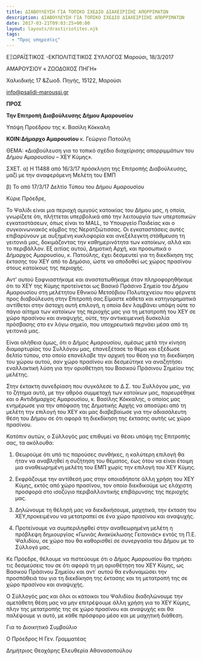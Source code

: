 ```yaml
---
title: ΔΙΑΒΟΥΛΕΥΣΗ ΓΙΑ ΤΟΠΙΚΟ ΣΧΕΔΙΟ ΔΙΑΧΕΙΡΙΣΗΣ ΑΠΟΡΡΙΜΑΤΩΝ
description: ΔΙΑΒΟΥΛΕΥΣΗ ΓΙΑ ΤΟΠΙΚΟ ΣΧΕΔΙΟ ΔΙΑΧΕΙΡΙΣΗΣ ΑΠΟΡΡΙΜΑΤΩΝ
date: 2017-03-21T09:03:25+00:00
layout: layouts/drastiriotites.njk
tags:
  - "Προς υπηρεσίες"
---
```


<!-- excerpt -->

ΕΞΩΡΑΪΣΤΙΚΟΣ -ΕΚΠΟΛΙΤΙΣΤΙΚΟΣ ΣΥΛΛΟΓΟΣ Μαρούσι, 18/3/2017

ΑΜΑΡΟΥΣΙΟΥ « ΖΩΟΔΟΧΟΣ ΠΗΓΗ»

Χαλκιδικής 17 &amp;Ζωοδ. Πηγής, 15122, Μαρούσι

<info@psalidi-maroussi.gr>

**ΠΡΟΣ**

**Την Επιτροπή Διαβούλευσης Δήμου Αμαρουσίου**

Υπόψη Προέδρου της κ. Βασίλη Κόκκαλη

**ΚΟΙΝ:Δήμαρχο Αμαρουσίου** κ. Γεώργιο Πατούλη

ΘΕΜΑ: «Διαβούλευση για το τοπικό σχέδιο διαχείρισης απορριμμάτων του Δήμου Αμαρουσίου – ΧΕΥ Κύμης».

ΣΧΕΤ. α) Η 11488 από 16/3/17 πρόσκληση της Επιτροπής Διαβούλευσης, μαζί με την αναφερόμενη Μελέτη του ΕΜΠ

β) Το από 17/3/17 Δελτίο Τύπου του Δήμου Αμαρουσίου

Κύριε Πρόεδρε,

Το Ψαλίδι είναι μια περιοχή αμιγούς κατοικίας του Δήμου μας, η οποία, γνωρίζετε ότι, πλήττεται υπερβολικά από την λειτουργία των υπερτοπικών εγκαταστάσεων, όπως είναι το MALL, το Υπουργείο Παιδείας και ο συγκοινωνιακός κόμβος της Νερατζιώτισσας. Οι εγκαταστάσεις αυτές επιβαρύνουν με αυξημένη κυκλοφορία και ανεξέλεγκτη στάθμευση τη γειτονιά μας, δοκιμάζοντας την καθημερινότητα των κατοίκων, αλλά και το περιβάλλον. Εξ αιτίας αυτού, Δημοτική Αρχή, και προσωπικά ο Δήμαρχος Αμαρουσίου, κ. Πατούλης, έχει δεσμευτεί για τη διεκδίκηση της έκτασης του ΧΕΥ από το Δημόσιο, ώστε να αποδοθεί ως χώρος πρασίνου στους κατοίκους της περιοχής.

Αντ’ αυτού ξαφνιαστήκαμε και αναστατωθήκαμε όταν πληροφορηθήκαμε ότι το ΧΕΥ της Κύμης προτείνεται ως Βασικό Πράσινο Σημείο του Δήμου Αμαρουσίου στη μελέτητου Εθνικού Μετσόβιου Πολυτεχνείου που φέρνετε προς διαβούλευση στην Επιτροπή σας.Είμαστε κάθετα και κατηγορηματικά αντίθετοι στην άστοχη αυτή επιλογή, η οποία δεν λαμβάνει υπόψη ούτε το πάγιο αίτημα των κατοίκων της περιοχής μας για τη μετατροπή του ΧΕΥ σε χώρο πρασίνου και αναψυχής, ούτε, την αντικειμενική δυσκολία πρόσβασης στο εν λόγω σημείο, που υποχρεωτικά περνάει μέσα από τη γειτονιά μας.

Είναι αλήθεια όμως, ότι ο Δήμος Αμαρουσίου, αμέσως μετά την κίνηση διαμαρτυρίας του Συλλόγου μας, επανεξέτασε το θέμα και εξέδωσε δελτίο τύπου, στο οποίο επανέλαβε την αρχική του θέση για τη διεκδίκηση του χώρου αυτού, σαν χώρο πρασίνου και δεσμεύτηκε να αναζητήσει εναλλακτική λύση για την οριοθέτηση του Βασικού Πράσινου Σημείου της μελέτης.

Στην έκτακτη συνεδρίαση που συγκάλεσε το Δ.Σ. του Συλλόγου μας, για το ζήτημα αυτό, με την αθρόα συμμετοχή των κατοίκων μας, παρευρέθηκε και ο Αντιδήμαρχος Αμαρουσίου, κ. Βασίλης Κόκκαλης, ο οποίος μας ενημέρωσε για την απόφαση της Δημοτικής Αρχής να αποσύρει από τη μελέτη την επιλογή του ΧΕΥ και μας διαβεβαίωσε για την αδιασάλευτη θέση του Δήμου σε ότι αφορά τη διεκδίκηση της έκτασης αυτής ως χώρο πρασίνου.

Κατόπιν αυτών, ο Σύλλογός μας επιθυμεί να θέσει υπόψη της Επιτροπής σας, τα ακόλουθα:

1. Θεωρούμε ότι υπό τις παρούσες συνθήκες, η καλύτερη επιλογή θα ήταν να αναβληθεί η συζήτηση του θέματος, έως ότου να είναι έτοιμη μια αναθεωρημένη μελέτη του ΕΜΠ χωρίς την επιλογή του ΧΕΥ Κύμης.

2. Εκφράζουμε την αντίθεσή μας στην οποιαδήποτε άλλη χρήση του ΧΕΥ Κύμης, εκτός από χώρο πρασίνου, τον οποίο διεκδικούμε ως ελάχιστη προσφορά στο ισοζύγιο περιβαλλοντικής επιβάρυνσης της περιοχής μας.

3. Δηλώνουμε τη θέλησή μας να διεκδικήσουμε, μαχητικά, την έκταση του ΧΕΥ,προκειμένου να μετατραπεί σε ένα χώρο πρασίνου και αναψυχής.

4. Προτείνουμε να συμπεριληφθεί στην αναθεωρημένη μελέτη η πρόβλεψη δημιουργίας «Γωνιάς Ανακύκλωσης Γειτονιάς» εντός τη Π.Ε. Ψαλιδίου, σε χώρο που θα καθορισθεί σε συνεργασία του Δήμου με το Σύλλογό μας.

Κε Πρόεδρε, θέλουμε να πιστεύουμε ότι ο Δήμος Αμαρουσίου θα τηρήσει τις δεσμεύσεις του σε ότι αφορά τη μη οριοθέτηση του ΧΕΥ Κύμης, ως Βασικού Πράσινου Σημείου και αντ΄ αυτού θα ενδυναμώσει την προσπάθειά του για τη διεκδίκηση της έκτασης και τη μετατροπή της σε χώρο πρασίνου και αναψυχής.

Ο Σύλλογός μας και όλοι οι κάτοικοι του Ψαλιδίου διαδηλώνουμε την αμετάθετη θέση μας να μην επιτρέψουμε άλλη χρήση για το ΧΕΥ Κύμης, πλην της μετατροπής της σε χώρο πρασίνου και αναψυχής και θα παλέψουμε γι αυτό, με κάθε πρόσφορο μέσο και με μαχητική διάθεση.

Για το Διοικητικό Συμβούλιο

Ο Πρόεδρος Η Γεν. Γραμματέας

Δημήτριος Θεοχάρης Ελευθερία Αθανασοπούλου
